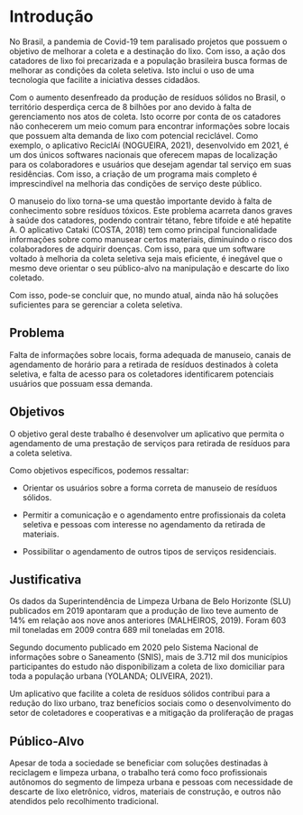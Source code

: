 # Introdução

No Brasil, a pandemia de Covid-19 tem paralisado projetos que possuem o objetivo de melhorar a coleta e a destinação do lixo. Com isso, a ação dos catadores de lixo foi precarizada e a população brasileira busca formas de melhorar as condições da coleta seletiva. Isto inclui o uso de uma tecnologia que facilite a iniciativa desses cidadãos. 

Com o aumento desenfreado da produção de resíduos sólidos no Brasil, o território desperdiça cerca de 8 bilhões por ano devido à falta de gerenciamento nos atos de coleta. Isto ocorre por conta de os catadores não conhecerem um meio comum para encontrar informações sobre locais que possuem alta demanda de lixo com potencial reciclável. Como exemplo, o aplicativo ReciclAí (NOGUEIRA, 2021), desenvolvido em 2021, é um dos únicos softwares nacionais que oferecem mapas de localização para os colaboradores e usuários que desejam agendar tal serviço em suas residências. Com isso, a criação de um programa mais completo é imprescindível na melhoria das condições de serviço deste público. 

O manuseio do lixo torna-se uma questão importante devido à falta de conhecimento sobre resíduos tóxicos. Este problema acarreta danos graves à saúde dos catadores, podendo contrair tétano, febre tifoide e até hepatite A. O aplicativo Cataki (COSTA, 2018) tem como principal funcionalidade informações sobre como manusear certos materiais, diminuindo o risco dos colaboradores de adquirir doenças. Com isso, para que um software voltado à melhoria da coleta seletiva seja mais eficiente, é inegável que o mesmo deve orientar o seu público-alvo na manipulação e descarte do lixo coletado. 

Com isso, pode-se concluir que, no mundo atual, ainda não há soluções suficientes para se gerenciar a coleta seletiva. 

## Problema

Falta de informações sobre locais, forma adequada de manuseio, canais de agendamento de horário para a retirada de resíduos destinados à coleta seletiva, e falta de acesso para os coletadores identificarem potenciais usuários que possuam essa demanda. 

## Objetivos

O objetivo geral deste trabalho é desenvolver um aplicativo que permita o agendamento de uma prestação de serviços para retirada de resíduos para a coleta seletiva. 

Como objetivos específicos, podemos ressaltar: 

- Orientar os usuários sobre a forma correta de manuseio de resíduos sólidos. 

- Permitir a comunicação e o agendamento entre profissionais da coleta seletiva e pessoas com interesse no agendamento da retirada de materiais.  

- Possibilitar o agendamento de outros tipos de serviços residenciais. 

## Justificativa

Os dados da Superintendência de Limpeza Urbana de Belo Horizonte (SLU) publicados em 2019 apontaram que a produção de lixo teve aumento de 14% em relação aos nove anos anteriores (MALHEIROS, 2019). Foram 603 mil toneladas em 2009 contra 689 mil toneladas em 2018. 

Segundo documento publicado em 2020 pelo Sistema Nacional de informações sobre o Saneamento (SNIS), mais de 3.712 mil dos municípios participantes do estudo não disponibilizam a coleta de lixo domiciliar para toda a população urbana (YOLANDA; OLIVEIRA, 2021). 

Um aplicativo que facilite a coleta de resíduos sólidos contribui para a redução do lixo urbano, traz benefícios sociais como o desenvolvimento do setor de coletadores e cooperativas e a mitigação da proliferação de pragas 

## Público-Alvo

Apesar de toda a sociedade se beneficiar com soluções destinadas à reciclagem e limpeza urbana, o trabalho terá como foco profissionais autônomos do segmento de limpeza urbana e pessoas com necessidade de descarte de lixo eletrônico, vidros, materiais de construção, e outros não atendidos pelo recolhimento tradicional. 

